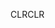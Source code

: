 <span data-ttu-id="4e6a1-101">CLR</span><span class="sxs-lookup"><span data-stu-id="4e6a1-101">CLR</span></span>